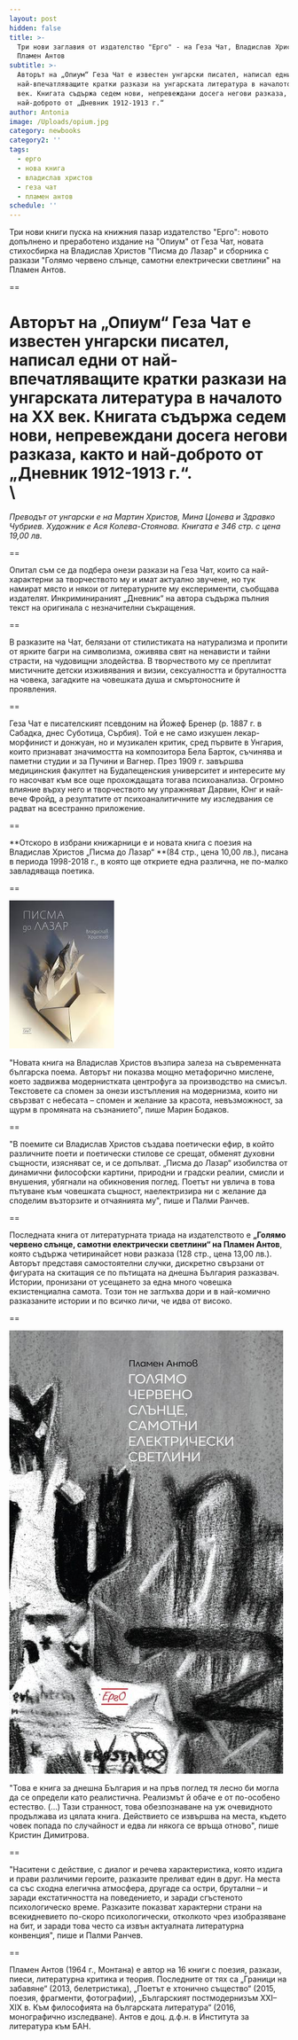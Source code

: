```yaml
---
layout: post
hidden: false
title: >-
  Три нови заглавия от издателство "Ерго" - на Геза Чат, Владислав Христов и
  Пламен Антов
subtitle: >-
  Авторът на „Опиум“ Геза Чат е известен унгарски писател, написал едни от
  най-впечатляващите кратки разкази на унгарската литература в началото на ХХ
  век. Книгата съдържа седем нови, непревеждани досега негови разказа, както и
  най-доброто от „Дневник 1912-1913 г.“
author: Antonia
image: /Uploads/opium.jpg
category: newbooks
category2: ''
tags:
  - ерго
  - нова книга
  - владислав христов
  - геза чат
  - пламен антов
schedule: ''
---
```

Три нови книги пуска на книжния пазар издателство "Ерго": новото допълнено и преработено издание на "Опиум" от Геза Чат, новата стихосбирка на Владислав Христов "Писма до Лазар" и сборника с разкази "Голямо червено слънце, самотни електрически светлини" на Пламен Антов.

\==

**Авторът на „Опиум“ Геза Чат** е известен унгарски писател, написал едни от най-впечатляващите кратки разкази на унгарската литература в началото на ХХ век. Книгата съдържа седем нови, непревеждани досега негови разказа, както и най-доброто от „Дневник 1912-1913 г.“. \
\
=

_Преводът от унгарски е на Мартин Христов, Мина Цонева и Здравко Чубриев. Художник е Ася Колева-Стоянова. Книгата е 346 стр. с цена 19,00 лв._

\==

Опитал съм се да подбера онези разкази на Геза Чат, които са най-характерни за творчеството му и имат актуално звучене, но тук намират място и някои от литературните му експерименти, съобщава издателят. Инкриминираният „Дневник“ на автора съдържа пълния текст на оригинала с незначителни съкращения. 

\==

В разказите на Чат, белязани от стилистиката на натурализма и пропити от ярките багри на символизма, оживява свят на ненависти и тайни страсти, на чудовищни злодейства. В творчеството му се преплитат мистичните детски изживявания и визии, сексуалността и бруталността на човека, загадките на човешката душа и смъртоносните ѝ проявления.

\==

Геза Чат е писателският псевдоним на Йожеф Бренер (р. 1887 г. в Сабадка, днес Суботица, Сърбия). Той е не само изкушен лекар-морфинист и донжуан, но и музикален критик, сред първите в Унгария, които признават значимостта на композитора Бела Барток, съчинява и паметни студии и за Пучини и Вагнер. През 1909 г. завършва медицинския факултет на Будапещенския университет и интересите му го насочват към все още прохождащата тогава психоанализа. Огромно влияние върху него и творчеството му упражняват Дарвин, Юнг и най-вече Фройд, а резултатите от психоаналитичните му изследвания се радват на всестранно приложение. 

\==

**Отскоро в избрани книжарници е и новата книга с поезия на Владислав Христов „Писма до Лазар“ **(84 стр., цена 10,00 лв.), писана в периода 1998-2018 г., в която ще откриете една различна, не по-малко завладяваща поетика.

\==

![](/Uploads/pismadolazar.jpg)

"Новата книга на Владислав Христов възпира залеза на съвременната българска поема. Авторът ни показва мощно метафорично мислене, което задвижва модернистката центрофуга за производство на смисъл. Текстовете са спомен за онези изстъпления на модернизма, които ни свързват с небесата – спомен и желание за красота, невъзможност, за щурм в промяната на съзнанието", пише Марин Бодаков.

\==

"В поемите си Владислав Христов създава поетически ефир, в който различните поети и поетически стилове се срещат, обменят духовни същности, изясняват се, и се допълват. „Писма до Лазар“ изобилства от динамични философски картини, природни и градски реалии, смисли и внушения, убягнали на обикновения поглед. Поетът ни увлича в това пътуване към човешката същност, наелектризира ни с желание да споделим възторзите и отчаянията му", пише и Палми Ранчев.

\==

Последната книга от литературната триада на издателството е **„Голямо червено слънце, самотни електрически светлини“ на Пламен Антов**, която съдържа четиринайсет нови разказа (128 стр., цена 13,00 лв.). Авторът представя самостоятелни случки, дискретно свързани от фигурата на скитащия се по пътищата на днешна България разказвач. Истории, пронизани от усещането за една много човешка екзистенциална самота. Този тон не заглъхва дори и в най-комично разказаните истории и по всичко личи, че идва от високо. 

\==

![](/Uploads/golqmo-cherveno-slunce.jpg)

"Това е книга за днешна България и на пръв поглед тя лесно би могла да се определи като реалистична. Реализмът й обаче е от по-особено естество. (...) Тази странност, това обезпознаване на уж очевидното продължава из цялата книга. Действието се извършва на места, където човек попада по случайност и едва ли някога се връща отново", пише Кристин Димитрова.

\==

"Наситени с действие, с диалог и речева характеристика, която издига и прави различими героите, разказите преливат един в друг. На места са със сходна елегична атмосфера, другаде са остри, брутални – и заради екстатичността на поведението, и заради сгъстеното психологическо време. Разказите показват характерни страни на всекидневието по-скоро психологически, отколкото чрез изобразяване на бит, и заради това често са извън актуалната литературна конвенция", пише и Палми Ранчев.

\==

Пламен Антов (1964 г., Монтана) е автор на 16 книги с поезия, разкази, пиеси, литературна критика и теория. Последните от тях са „Граници на забавяне“ (2013, белетристика), „Поетът е хтонично същество“ (2015, поезия, фрагменти, фотографии), „Българският постмодернизъм ХХІ–ХІХ в. Към философията на българската литература“ (2016, монографично изследване). Антов е доц. д.ф.н. в Института за литература към БАН.

